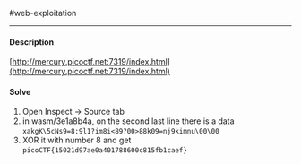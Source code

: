 #web-exploitation
<hr>

#### Description

[http://mercury.picoctf.net:7319/index.html](http://mercury.picoctf.net:7319/index.html)

#### Solve
1. Open Inspect -> Source tab 
2. in wasm/3e1a8b4a, on the second last line there is a data `xakgK\5cNs9=8:9l1?im8i<89?00>88k09=nj9kimnu\00\00`
3. XOR it with number 8  and get `picoCTF{15021d97ae0a401788600c815fb1caef}`
